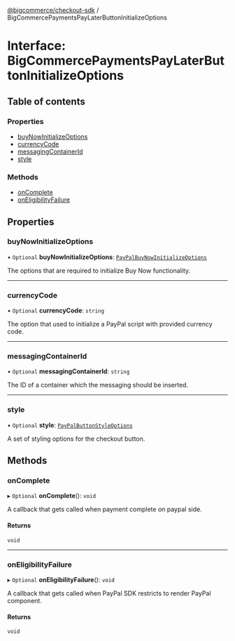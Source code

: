 [@bigcommerce/checkout-sdk](../README.md) / BigCommercePaymentsPayLaterButtonInitializeOptions

# Interface: BigCommercePaymentsPayLaterButtonInitializeOptions

## Table of contents

### Properties

- [buyNowInitializeOptions](BigCommercePaymentsPayLaterButtonInitializeOptions.md#buynowinitializeoptions)
- [currencyCode](BigCommercePaymentsPayLaterButtonInitializeOptions.md#currencycode)
- [messagingContainerId](BigCommercePaymentsPayLaterButtonInitializeOptions.md#messagingcontainerid)
- [style](BigCommercePaymentsPayLaterButtonInitializeOptions.md#style)

### Methods

- [onComplete](BigCommercePaymentsPayLaterButtonInitializeOptions.md#oncomplete)
- [onEligibilityFailure](BigCommercePaymentsPayLaterButtonInitializeOptions.md#oneligibilityfailure)

## Properties

### buyNowInitializeOptions

• `Optional` **buyNowInitializeOptions**: [`PayPalBuyNowInitializeOptions`](PayPalBuyNowInitializeOptions.md)

The options that are required to initialize Buy Now functionality.

___

### currencyCode

• `Optional` **currencyCode**: `string`

The option that used to initialize a PayPal script with provided currency code.

___

### messagingContainerId

• `Optional` **messagingContainerId**: `string`

The ID of a container which the messaging should be inserted.

___

### style

• `Optional` **style**: [`PayPalButtonStyleOptions`](PayPalButtonStyleOptions.md)

A set of styling options for the checkout button.

## Methods

### onComplete

▸ `Optional` **onComplete**(): `void`

A callback that gets called when payment complete on paypal side.

#### Returns

`void`

___

### onEligibilityFailure

▸ `Optional` **onEligibilityFailure**(): `void`

 A callback that gets called when PayPal SDK restricts to render PayPal component.

#### Returns

`void`

